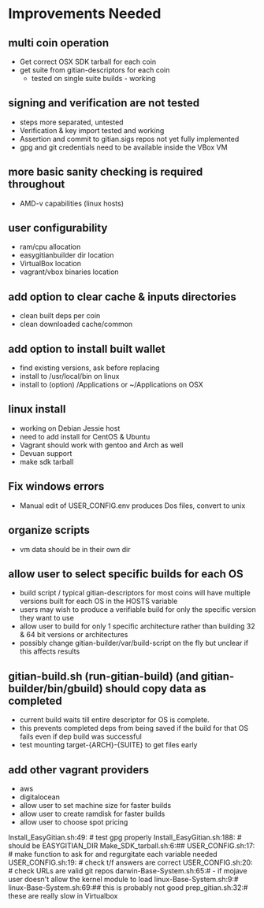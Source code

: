 # Improvements Needed

## multi coin operation 
   - Get correct OSX SDK tarball for each coin
   - get suite from gitian-descriptors for each coin
      - tested on single suite builds - working

## signing and verification are not tested
   - steps more separated, untested
   - Verification & key import tested and working
   - Assertion and commit to gitian.sigs repos not yet fully implemented
   - gpg and git credentials need to be available inside the VBox VM 

## more basic sanity checking is required throughout
   -  AMD-v capabilities (linux hosts)
## user configurability
   - ram/cpu allocation
   - easygitianbuilder dir location
   - VirtualBox location
   - vagrant/vbox binaries location


## add option to clear cache & inputs directories
   - clean built deps per coin
   - clean downloaded cache/common

## add option to install built wallet
   - find existing versions, ask before replacing 
   - install to /usr/local/bin on linux
   - install to (option) /Applications or ~/Applications on OSX

## linux install 
   - working on Debian Jessie host
   - need to add install for CentOS & Ubuntu
   - Vagrant should work with gentoo and Arch as well
   - Devuan support
   - make sdk tarball

## Fix windows errors
  - Manual edit of USER_CONFIG.env produces Dos files, convert to unix 

## organize scripts
   - vm data should be in their own dir

## allow user to select specific builds for each OS
   - build script / typical gitian-descriptors for most coins 
     will have multiple versions built for each OS in the HOSTS variable
   - users may wish to produce a verifiable build for only the 
     specific version they want to use
   - allow user to build for only 1 specific architecture rather
     than building 32 & 64 bit versions or architectures
   - possibly change gitian-builder/var/build-script on the fly
     but unclear if this affects results

## gitian-build.sh (run-gitian-build) (and gitian-builder/bin/gbuild) should copy data as completed
   - current build waits till entire descriptor for OS is complete.
   - this prevents completed deps from being saved if the build 
     for that OS fails even if dep build was successful
   - test mounting target-{ARCH}-{SUITE} to get files early
  


## add other vagrant providers
  - aws
  - digitalocean
  - allow user to set machine size for faster builds
  - allow user to create ramdisk for faster builds
  - allow user to choose spot pricing 



Install_EasyGitian.sh:49:     #  test gpg properly
Install_EasyGitian.sh:188:   #  should be EASYGITIAN_DIR
Make_SDK_tarball.sh:6:## 
USER_CONFIG.sh:17: #  make function to ask for and regurgitate each variable needed
USER_CONFIG.sh:19: #  check t/f answers are correct 
USER_CONFIG.sh:20: #  check URLs are valid git repos
darwin-Base-System.sh:65:#  - if mojave user doesn't allow the kernel module to load
linux-Base-System.sh:9:# 
linux-Base-System.sh:69:##  this is probably not good
prep_gitian.sh:32:#  these are really slow in Virtualbox
